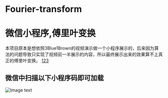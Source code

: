# Fourier-transform
微信小程序,傅里叶变换
=====
本项目原本是想依照3Blue1Brown的视频演示做一个小程序展示的，后来因为算法的问题导致只实现了视频前一半展示的内容，所以最终展示出来的效果算不上真正的傅里叶变换。
[123](https://www.bilibili.com/video/av19141078)

微信中扫描以下小程序码即可加载
------------
![Image text](https://raw.githubusercontent.com/devilvalley/Fourier-transform/master/gh_7174ab4acd3d_258.jpg)
